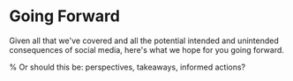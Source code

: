 # Going Forward

Given all that we've covered and all the potential intended and unintended consequences of social media, here's what we hope for you going forward.

% Or should this be: perspectives, takeaways, informed actions?

```{tableofcontents}
```
